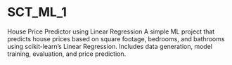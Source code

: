 # SCT_ML_1
House Price Predictor using Linear Regression A simple ML project that predicts house prices based on square footage, bedrooms, and bathrooms using scikit-learn’s Linear Regression. Includes data generation, model training, evaluation, and price prediction.
